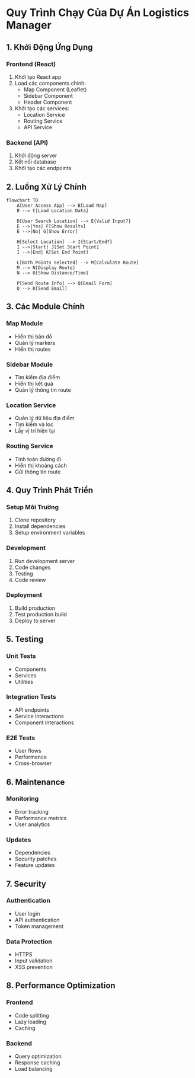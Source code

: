 # Quy Trình Chạy Của Dự Án Logistics Manager

## 1. Khởi Động Ứng Dụng

### Frontend (React)
1. Khởi tạo React app
2. Load các components chính:
   - Map Component (Leaflet)
   - Sidebar Component
   - Header Component
3. Khởi tạo các services:
   - Location Service
   - Routing Service
   - API Service

### Backend (API)
1. Khởi động server
2. Kết nối database
3. Khởi tạo các endpoints

## 2. Luồng Xử Lý Chính

```mermaid
flowchart TD
    A[User Access App] --> B[Load Map]
    B --> C[Load Location Data]
    
    D[User Search Location] --> E{Valid Input?}
    E -->|Yes| F[Show Results]
    E -->|No| G[Show Error]
    
    H[Select Location] --> I{Start/End?}
    I -->|Start| J[Set Start Point]
    I -->|End| K[Set End Point]
    
    L[Both Points Selected] --> M[Calculate Route]
    M --> N[Display Route]
    N --> O[Show Distance/Time]
    
    P[Send Route Info] --> Q[Email Form]
    Q --> R[Send Email]
```

## 3. Các Module Chính

### Map Module
- Hiển thị bản đồ
- Quản lý markers
- Hiển thị routes

### Sidebar Module
- Tìm kiếm địa điểm
- Hiển thị kết quả
- Quản lý thông tin route

### Location Service
- Quản lý dữ liệu địa điểm
- Tìm kiếm và lọc
- Lấy vị trí hiện tại

### Routing Service
- Tính toán đường đi
- Hiển thị khoảng cách
- Gửi thông tin route

## 4. Quy Trình Phát Triển

### Setup Môi Trường
1. Clone repository
2. Install dependencies
3. Setup environment variables

### Development
1. Run development server
2. Code changes
3. Testing
4. Code review

### Deployment
1. Build production
2. Test production build
3. Deploy to server

## 5. Testing

### Unit Tests
- Components
- Services
- Utilities

### Integration Tests
- API endpoints
- Service interactions
- Component interactions

### E2E Tests
- User flows
- Performance
- Cross-browser

## 6. Maintenance

### Monitoring
- Error tracking
- Performance metrics
- User analytics

### Updates
- Dependencies
- Security patches
- Feature updates

## 7. Security

### Authentication
- User login
- API authentication
- Token management

### Data Protection
- HTTPS
- Input validation
- XSS prevention

## 8. Performance Optimization

### Frontend
- Code splitting
- Lazy loading
- Caching

### Backend
- Query optimization
- Response caching
- Load balancing
